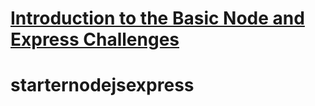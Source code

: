 # [Introduction to the Basic Node and Express Challenges](https://www.freecodecamp.org/learn/apis-and-microservices/basic-node-and-express/)
# starternodejsexpress
